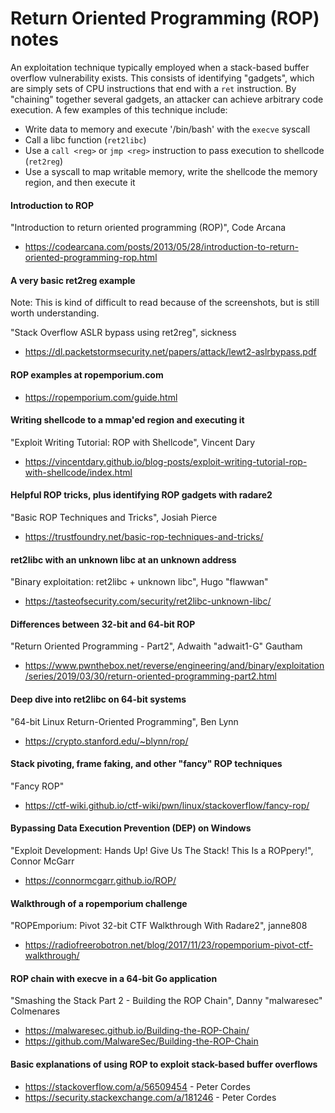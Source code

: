 # Return Oriented Programming (ROP) notes
An exploitation technique typically employed when a stack-based buffer overflow
vulnerability exists. This consists of identifying "gadgets", which are simply
sets of CPU instructions that end with a `ret` instruction. By "chaining"
together several gadgets, an attacker can achieve arbitrary code execution.
A few examples of this technique include:

- Write data to memory and execute '/bin/bash' with the `execve` syscall
- Call a libc function (`ret2libc`)
- Use a `call <reg>` or `jmp <reg>` instruction to pass execution to shellcode
(`ret2reg`)
- Use a syscall to map writable memory, write the shellcode the memory
region, and then execute it

#### Introduction to ROP
"Introduction to return oriented programming (ROP)", Code Arcana
- https://codearcana.com/posts/2013/05/28/introduction-to-return-oriented-programming-rop.html

#### A very basic ret2reg example
Note: This is kind of difficult to read because of the screenshots, but is still
worth understanding.

"Stack Overflow ASLR bypass using ret2reg", sickness
- https://dl.packetstormsecurity.net/papers/attack/lewt2-aslrbypass.pdf

#### ROP examples at ropemporium.com
- https://ropemporium.com/guide.html

#### Writing shellcode to a mmap'ed region and executing it
"Exploit Writing Tutorial: ROP with Shellcode", Vincent Dary
- https://vincentdary.github.io/blog-posts/exploit-writing-tutorial-rop-with-shellcode/index.html

#### Helpful ROP tricks, plus identifying ROP gadgets with radare2
"Basic ROP Techniques and Tricks", Josiah Pierce
- https://trustfoundry.net/basic-rop-techniques-and-tricks/

#### ret2libc with an unknown libc at an unknown address
"Binary exploitation: ret2libc + unknown libc", Hugo "flawwan"
- https://tasteofsecurity.com/security/ret2libc-unknown-libc/

#### Differences between 32-bit and 64-bit ROP
"Return Oriented Programming - Part2", Adwaith "adwait1-G" Gautham
- https://www.pwnthebox.net/reverse/engineering/and/binary/exploitation/series/2019/03/30/return-oriented-programming-part2.html

#### Deep dive into ret2libc on 64-bit systems
"64-bit Linux Return-Oriented Programming", Ben Lynn
- https://crypto.stanford.edu/~blynn/rop/

#### Stack pivoting, frame faking, and other "fancy" ROP techniques
"Fancy ROP"
- https://ctf-wiki.github.io/ctf-wiki/pwn/linux/stackoverflow/fancy-rop/

#### Bypassing Data Execution Prevention (DEP) on Windows
"Exploit Development: Hands Up! Give Us The Stack! This Is a ROPpery!",
Connor McGarr
- https://connormcgarr.github.io/ROP/

#### Walkthrough of a ropemporium challenge
"ROPEmporium: Pivot 32-bit CTF Walkthrough With Radare2", janne808
- https://radiofreerobotron.net/blog/2017/11/23/ropemporium-pivot-ctf-walkthrough/

#### ROP chain with execve in a 64-bit Go application
"Smashing the Stack Part 2 - Building the ROP Chain", Danny "malwaresec"
Colmenares
- https://malwaresec.github.io/Building-the-ROP-Chain/
- https://github.com/MalwareSec/Building-the-ROP-Chain

#### Basic explanations of using ROP to exploit stack-based buffer overflows
- https://stackoverflow.com/a/56509454 - Peter Cordes
- https://security.stackexchange.com/a/181246 - Peter Cordes

